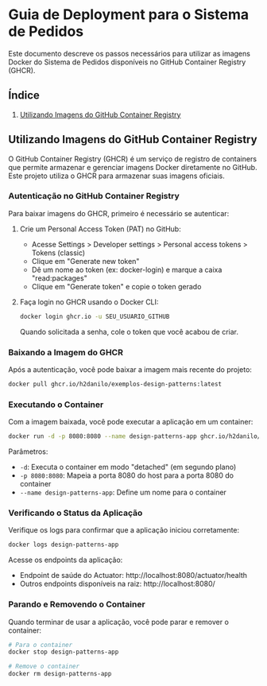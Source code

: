 # Guia de Deployment para o Sistema de Pedidos

Este documento descreve os passos necessários para utilizar as imagens Docker do Sistema de Pedidos disponíveis no GitHub Container Registry (GHCR).

## Índice

1. [Utilizando Imagens do GitHub Container Registry](#utilizando-imagens-do-github-container-registry)

## Utilizando Imagens do GitHub Container Registry

O GitHub Container Registry (GHCR) é um serviço de registro de containers que permite armazenar e gerenciar imagens Docker diretamente no GitHub. Este projeto utiliza o GHCR para armazenar suas imagens oficiais.

### Autenticação no GitHub Container Registry

Para baixar imagens do GHCR, primeiro é necessário se autenticar:

1. Crie um Personal Access Token (PAT) no GitHub:
   - Acesse Settings > Developer settings > Personal access tokens > Tokens (classic)
   - Clique em "Generate new token"
   - Dê um nome ao token (ex: docker-login) e marque a caixa "read:packages"
   - Clique em "Generate token" e copie o token gerado

2. Faça login no GHCR usando o Docker CLI:
   ```bash
   docker login ghcr.io -u SEU_USUARIO_GITHUB
   ```
   Quando solicitada a senha, cole o token que você acabou de criar.

### Baixando a Imagem do GHCR

Após a autenticação, você pode baixar a imagem mais recente do projeto:

```bash
docker pull ghcr.io/h2danilo/exemplos-design-patterns:latest
```

### Executando o Container

Com a imagem baixada, você pode executar a aplicação em um container:

```bash
docker run -d -p 8080:8080 --name design-patterns-app ghcr.io/h2danilo/exemplos-design-patterns:latest
```

Parâmetros:
- `-d`: Executa o container em modo "detached" (em segundo plano)
- `-p 8080:8080`: Mapeia a porta 8080 do host para a porta 8080 do container
- `--name design-patterns-app`: Define um nome para o container

### Verificando o Status da Aplicação

Verifique os logs para confirmar que a aplicação iniciou corretamente:

```bash
docker logs design-patterns-app
```

Acesse os endpoints da aplicação:
- Endpoint de saúde do Actuator: http://localhost:8080/actuator/health
- Outros endpoints disponíveis na raiz: http://localhost:8080/

### Parando e Removendo o Container

Quando terminar de usar a aplicação, você pode parar e remover o container:

```bash
# Para o container
docker stop design-patterns-app

# Remove o container
docker rm design-patterns-app
```
